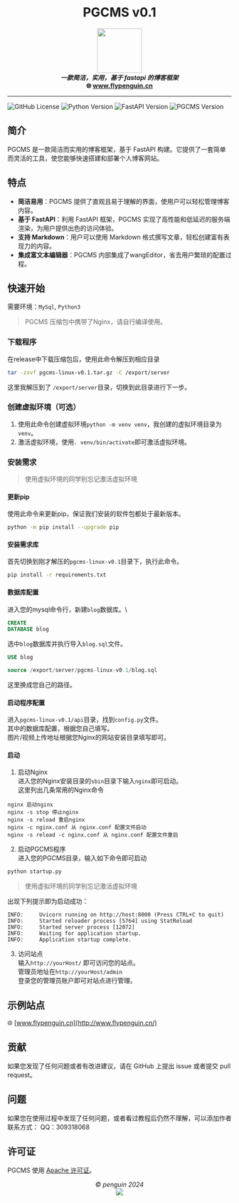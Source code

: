 <h1 align="center">PGCMS v0.1</h1>


<p align="center">
<img src="http://42.193.96.127/static/images/default_avatar.png" width="100"><br>
<b><i>一款简洁，实用，基于 fastapi 的博客框架</i></b><br>
<b>🌐 <a href="http://www.flypenguin.cn/">www.flypenguin.cn</a></b>
</p>

---

![GitHub License](https://img.shields.io/github/license/penguin239/pgcms-linux)
![Python Version](https://img.shields.io/badge/Python-3.8-green.svg)
![FastAPI Version](https://img.shields.io/badge/FastAPI-0.109.1-green.svg)
![PGCMS Version](https://img.shields.io/badge/PGCMS-v0.1-green.svg)

## 简介

PGCMS 是一款简洁而实用的博客框架，基于 FastAPI 构建。它提供了一套简单而灵活的工具，使您能够快速搭建和部署个人博客网站。

## 特点

- **简洁易用**：PGCMS 提供了直观且易于理解的界面，使用户可以轻松管理博客内容。
- **基于 FastAPI**：利用 FastAPI 框架，PGCMS 实现了高性能和低延迟的服务端渲染，为用户提供出色的访问体验。
- **支持 Markdown**：用户可以使用 Markdown 格式撰写文章，轻松创建富有表现力的内容。
- **集成富文本编辑器**：PGCMS 内部集成了wangEditor，省去用户繁琐的配置过程。

## 快速开始

需要环境：```MySql```, ```Python3```
> PGCMS 压缩包中携带了Nginx，请自行编译使用。

### 下载程序

在release中下载压缩包后，使用此命令解压到相应目录

```bash
tar -zxvf pgcms-linux-v0.1.tar.gz -C /export/server
```

这里我解压到了 ```/export/server```目录，切换到此目录进行下一步。

### 创建虚拟环境（可选）

1. 使用此命令创建虚拟环境```python -m venv venv```，我创建的虚拟环境目录为```venv```。
2. 激活虚拟环境，使用```. venv/bin/activate```即可激活虚拟环境。

### 安装需求

> 使用虚拟环境的同学别忘记激活虚拟环境

#### 更新pip

使用此命令来更新pip，保证我们安装的软件包都处于最新版本。

```bash
python -m pip install --upgrade pip
```

#### 安装需求库

首先切换到刚才解压的```pgcms-linux-v0.1```目录下，执行此命令。

```bash
pip install -r requirements.txt
```

#### 数据库配置

进入您的mysql命令行，新建```blog```数据库。\

```sql
CREATE
DATABASE blog
```

选中```blog```数据库并执行导入```blog.sql```文件。

```sql
USE blog

source /export/server/pgcms-linux-v0.1/blog.sql
```

这里换成您自己的路径。

#### 启动程序配置

进入```pgcms-linux-v0.1/api```目录，找到```config.py```文件。\
其中的数据库配置，根据您自己填写。\
图片/视频上传地址根据您Nginx的网站安装目录填写即可。

#### 启动

1. 启动Nginx\
   进入您的Nginx安装目录的```sbin```目录下输入```nginx```即可启动。\
   这里列出几条常用的Nginx命令

```
nginx 启动nginx
nginx -s stop 停止nginx
nginx -s reload 重启nginx
nginx -c nginx.conf 从 nginx.conf 配置文件启动
nginx -s reload -c nginx.conf 从 nginx.conf 配置文件重启
```

2. 启动PGCMS程序\
   进入您的PGCMS目录，输入如下命令即可启动

```bash
python startup.py
```

> 使用虚拟环境的同学别忘记激活虚拟环境

出现下列提示即为启动成功：

```
INFO:     Uvicorn running on http://host:8000 (Press CTRL+C to quit)
INFO:     Started reloader process [5764] using StatReload
INFO:     Started server process [12072]
INFO:     Waiting for application startup.
INFO:     Application startup complete.
```

3. 访问站点\
   输入```http://yourHost/``` 即可访问您的站点。\
   管理员地址在```http://yourHost/admin``` \
   登录您的管理员账户即可对站点进行管理。

## 示例站点

🌐 [www.flypenguin.cn](http://www.flypenguin.cn/)

## 贡献

如果您发现了任何问题或者有改进建议，请在 GitHub 上提出 issue 或者提交 pull request。

## 问题

如果您在使用过程中发现了任何问题，或者看过教程后仍然不理解，可以添加作者联系方式：
QQ：309318068

## 许可证

PGCMS 使用 [Apache 许可证](https://github.com/penguin239/pgcms-linux/blob/main/LICENSE)。


<p align="center">
<i>© penguin 2024</i><br>
<img src="http://42.193.96.127/static/images/github.png"><br>
</p>
